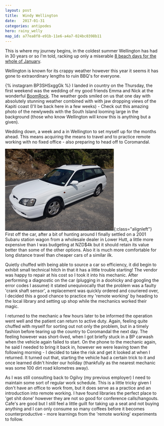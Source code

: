```yaml
---
layout: post
title:  Windy Wellington
date:   2017-01-31
categories: antipodes
hero: rainy_welly
map_id: a77ea8f8-e91b-11e6-a4a7-024bc0398b11
---
```

This is where my journey begins, in the coldest summer Wellington has had in 30 years or so I'm told, racking up only a miserable [8 beach days for the whole of January](http://www.stuff.co.nz/national/88981586/wellingtons-bummer-summer-fewest-beach-days-in-30-years).

Wellington is known for its crappy weather however this year it seems it has gone to extraordinary lengths to ruin BBQ's for everyone.

{% instagram BP3SHSxggGk %}
I landed in country on the Thursday, the first weekend was the wedding of my good friends Emma and Nick at the wonderful [BoomRock](http://www.boomrock.co.nz/). The weather gods smiled on us that one day with absolutely stunning weather combined with with jaw dropping views of the Kapiti coast (I'll be back here in a few weeks) - Check out this amazing photo of the newlyweds with the South Island looming large in the background (those who know Wellington will know this is anything but a given).

Wedding down, a week and a  in Wellington to set myself up for the months ahead. This means acquiring the means to travel and to practice remote working with no fixed office - also preparing to head off to Coromandal.

![image-title-here](/assets/img/heros/coromandal-small.png){:class="alignleft"} First off the car, after a bit of hunting around I finally settled on a 2001 Subaru station wagon from a wholesale dealer in Lower Hutt, a little more expensive than I was budgeting at NZD$4k but it should retain its value better than some of the other options. Also it is much more comfortable for long distance travel than cheaper cars of a similar ilk.

Quietly chuffed with being able to source a car so efficiency, it did begin to exhibit small technical hitch in that it has a little trouble starting! The vendor was happy to repair at his cost so I took it into his mechanic. After performing a diagnostic on the car (plugging in a doohicky and googling the error codes I assume) it stated unequivocally that the problem was a faulty 'crank shaft sensor', a replacement was quickly ordered and couriered over, I decided this a good chance to practice my 'remote working' by heading to the local library and setting up shop while the mechanics worked their magic.

I returned to the mechanic a few hours later to be informed the operation went well and the patient can return to active duty. Again, feeling quite chuffed with myself for sorting out not only the problem, but in a timely fashion before tearing up the country to Coromandal the next day. The feeling however was short-lived, when I got briefly stuck in a BP carwash when the vehicle again failed to start. On the phone to the mechanic again, he said I needed to bring it back in, however we were leaving town the following morning - I decided to take the risk and get it looked at when I returned. It turned out that, starting the vehicle had a certain trick to it and once learned didn't hinder our holiday (thankfully as the nearest mechanic was some 100 dirt road kilometres away).

As I was still consulting back to Ogilvy (my previous employer) I need to maintain some sort of regular work schedule. This is a little tricky given I don't have an office to work from, but it does serve as a practice and an introduction into remote working. I have found libraries the perfect place to 'get shit done' however they are not so good for conference calls/hangouts. Cafe's are good but I still feel a little guilt for taking up a seat and not buying anything and I can only consume so many coffees before it becomes counterproductive - more learnings from the 'remote working' experiments to follow.
